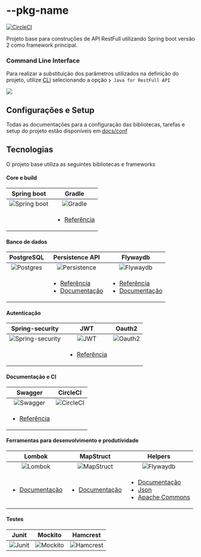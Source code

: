 # --pkg-name

[![CircleCI](https://circleci.com/gh/nogsantos/skeleton-java-api.svg?style=svg)](https://circleci.com/gh/nogsantos/skeleton-java-api)
 
Projeto base para construções de API RestFull utilizando Spring boot versão 2 como framework principal.

### Command Line Interface

Para realizar a substituição dos parâmetros utilizados na definição do projeto, utilize [CLI](nogsantoscli) selecionando a opção `❯ Java for RestFull API ` 

![](https://res.cloudinary.com/nogsantos/image/upload/v1546616696/Screenshot_from_2019-01-04_13-39-00_msw0et.png)
## Configurações e Setup

Todas as documentações para a configuração das bibliotecas, tarefas e setup do projeto estão disponíveis em [docs/conf](./docs/CONF.md) 

## Tecnologias

O projeto base utiliza as seguintes bibliotecas e frameworks

#### Core e build

<table>
	<theader>
		<tr>
			<th align="center">Spring boot</th>
			<th align="center">Gradle</th>      
		</tr>
	</theader>
  	<tbody>    
		<tr>
			<td align="center">
				<img src="https://res.cloudinary.com/nogsantos/image/upload/c_scale,w_100/v1546619148/java-skeleton/spring-boot-2.png" alt="Spring boot" />      	
			</td>
			<td align="center">
				<img src="https://res.cloudinary.com/nogsantos/image/upload/c_scale,w_100/v1546619391/java-skeleton/gradle-logo-png-transparent.png" alt="Gradle" />     
			</td>      
		</tr>
		<tr>			
			<td></td>
			<td>
				<ul>
					<li><a href="./docs/GRADLE.md">Referência</a></li>				
				</ul>    		
			</td>
		</tr>
	</tbody>
</table>

#### Banco de dados

<table>
	<theader>
		<tr>
		  <th align="center">PostgreSQL</th>      
		  <th align="center">Persistence API</th>      
		  <th align="center">Flywaydb</th>      
        </tr>
	<theader>
	<tbody>    
    	<tr>
      		<td align="center">
      			<img src="https://res.cloudinary.com/nogsantos/image/upload/c_scale,w_100/v1546621077/java-skeleton/200px-Pg_logo.png" alt="Postgres" />      	
			</td>
			<td align="center">
				<img src="https://res.cloudinary.com/nogsantos/image/upload/c_scale,w_100/v1546621470/java-skeleton/Hibernate-logo.png" alt="Persistence" />     
			</td>
			<td align="center">
				<img src="https://res.cloudinary.com/nogsantos/image/upload/c_scale,w_100/v1546621576/java-skeleton/flyway-logo-tm.png" alt="Flywaydb" />     
			</td>      
    	</tr>
    	<tr>
			<td></td>
			<td>
				<ul>
					<li><a href="https://spring.io/projects/spring-data-jpa">Referência</a></li>
					<li><a href="./docs/PERSISTENCE.md">Documentação</a></li>
				</ul>    		
			</td>    
			<td>
				<ul>
					<li><a href="https://flywaydb.org/">Referência</a></li>
					<li><a href="./docs/FLYWAYDB.md">Documentação</a></li>
				</ul>    		
			</td>	
		</tr>
  	</tbody>
</table>
 
 #### Autenticação

<table>
	<theader>
		<tr>
			<th align="center">Spring-security</th>
			<th align="center">JWT</th>
			<th align="center">Oauth2</th>      
		</tr>
	</theader>
	<tbody>    
		<tr>
			<td align="center">
				<img src="https://res.cloudinary.com/nogsantos/image/upload/c_scale,w_100/v1546619807/java-skeleton/spring-security.png" alt="Spring-security" />      	
			</td>
			<td align="center">
				<img src="https://res.cloudinary.com/nogsantos/image/upload/c_scale,w_100/v1546620026/java-skeleton/jwt-logo-400.png" alt="JWT" />     
			</td>
			<td align="center">
				<img src="https://res.cloudinary.com/nogsantos/image/upload/c_scale,w_100/v1546620358/java-skeleton/oauth2_logo.png" alt="Oauth2" />     
			</td>      
		</tr>  
		<tr>
			<td></td>
			<td>
				<ul>
					<li><a href="https://jwt.io/">Referência</a></li>				
				</ul>    		
			</td>	
			<td></td>
		</tr>  
	</tbody>
</table>

#### Documentação e CI

<table>
	<theader>
		<tr>
			<th align="center">Swagger</th>
			<th align="center">CircleCI</th>      
		</tr>
	</theader>
	<tbody>    
		<tr>
			<td align="center">
				<img src="https://res.cloudinary.com/nogsantos/image/upload/c_scale,w_100/v1546618916/java-skeleton/swagger-logo-300x239.png" alt="Swagger" />      	
			</td>
			<td align="center">
				<img src="https://res.cloudinary.com/nogsantos/image/upload/c_scale,w_100/v1546623211/java-skeleton/circleci-logo-stacked-fb.png" alt="CircleCI" />     
			</td>
		</tr>
		<tr>
			<td>
				<ul>
					<li><a href="./docs/SWAGGER.md">Referência</a></li>				
				</ul>    		
			</td>	
			<td></td>
		</tr>
	</tbody>
</table>

#### Ferramentas para desenvolvimento e produtividade

<table>
	<theader>
		<tr>
			<th align="center">Lombok</th>      
			<th align="center">MapStruct</th>      
			<th align="center">Helpers</th>      
		</tr>
	</theader>
  	<tbody>    
		<tr>
			<td align="center">
				<img src="https://res.cloudinary.com/nogsantos/image/upload/c_scale,w_100/v1546622165/java-skeleton/255-2556400_project-lombok-logo.jpg" alt="Lombok" />      	
			</td>
			<td align="center">
				<img src="https://res.cloudinary.com/nogsantos/image/upload/c_scale,w_100/v1546622349/java-skeleton/mapstruct.png" alt="MapStruct" />     
			</td>
			<td align="center">
				<img src="https://res.cloudinary.com/nogsantos/image/upload/c_scale,w_100/v1546622897/java-skeleton/package-153360_960_720.png" alt="Flywaydb" />     
			</td>      
		</tr>
		<tr>
			<td>
				<ul>
					<li><a href="./docs/HELPERS.md">Documentação</a></li>
				</ul>
			</td>
			<td>
				<ul>
					<li><a href="./docs/HELPERS.md">Documentação</a></li>
				</ul>
			</td>    
			<td>
				<ul>
					<li><a href="./docs/HELPERS.md">Documentação</a></li>
					<li><a href="https://github.com/stleary/JSON-java">Json</a></li>
					<li><a href="https://commons.apache.org/proper/commons-lang/">Apache Commons</a></li>
				</ul>    		
			</td>	
		</tr>
	</tbody>
</table>

#### Testes

<table>
	<theader>
		<tr>
			<th align="center">Junit</th>      
			<th align="center">Mockito</th>      
			<th align="center">Hamcrest</th>      
		</tr>
	</theader>
	<tbody>
    	<tr>
			<td align="center">
      			<img src="https://res.cloudinary.com/nogsantos/image/upload/c_scale,w_100/v1546623540/java-skeleton/junit5-logo.png" alt="Junit" />      	
			</td>
      		<td align="center">
      			<img src="https://res.cloudinary.com/nogsantos/image/upload/c_scale,w_100/v1546623627/java-skeleton/mockito-logo.png" alt="Mockito" />     
      		</td>
      		<td align="center">
      			<img src="https://res.cloudinary.com/nogsantos/image/upload/c_scale,w_100/v1546623461/java-skeleton/hamcrast.jpg" alt="Hamcrest" />     
      		</td>      
    	</tr>    
  	</tbody>
</table>


[nogsantoscli]:https://www.npmjs.com/package/@nogsantos/fn-cli
